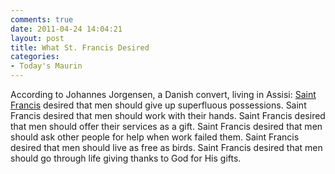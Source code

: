 ```yaml
---
comments: true
date: 2011-04-24 14:04:21
layout: post
title: What St. Francis Desired
categories:
- Today's Maurin
---
```


According to Johannes Jorgensen, a Danish convert, living in Assisi:
[Saint Francis](http://en.wikipedia.org/wiki/Francis_of_Assisi) desired
that men should give up
superfluous possessions.
Saint Francis desired
that men should work
with their hands.
Saint Francis desired
that men should offer their services
as a gift.
Saint Francis desired
that men should ask other people for help
when work failed them.
Saint Francis desired
that men should live
as free as birds.
Saint Francis desired
that men should go through life
giving thanks to God
for His gifts.